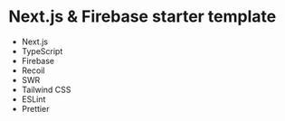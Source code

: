 # Next.js & Firebase starter template

- Next.js
- TypeScript
- Firebase
- Recoil
- SWR
- Tailwind CSS
- ESLint
- Prettier
